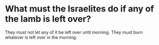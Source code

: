 # What must the Israelites do if any of the lamb is left over?

They must not let any of it be left over until morning. They must burn whatever is left over in the morning.

